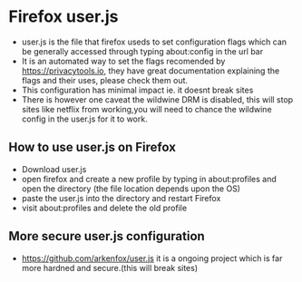 # Firefox user.js

- user.js is the file that firefox useds to set configuration flags which can be generally accessed through typing about:config in the url bar
- It is an automated way to set the flags recomended by https://privacytools.io, they have great documentation explaining the flags and their uses, please check them out.
- This configuration has minimal impact ie. it doesnt break sites
- There is however one caveat the wildwine DRM is disabled, this will stop sites like netflix from working,you will need to chance the wildwine config in the user.js for it to work.

## How to use user.js on Firefox

- Download user.js
- open firefox and create a new profile by typing in about:profiles and open the directory (the file location depends upon the OS)
- paste the user.js into the directory and restart Firefox
- visit about:profiles and delete the old profile

## More secure user.js configuration
- https://github.com/arkenfox/user.js it is a ongoing project which is far more hardned and secure.(this will break sites)
